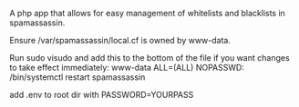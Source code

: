 A php app that allows for easy management of whitelists and blacklists in spamassassin.

Ensure /var/spamassassin/local.cf is owned by www-data.

Run sudo visudo and add this to the bottom of the file if you want changes to take effect immediately:
www-data ALL=(ALL) NOPASSWD: /bin/systemctl restart spamassassin


add .env to root dir with
PASSWORD=YOURPASS
